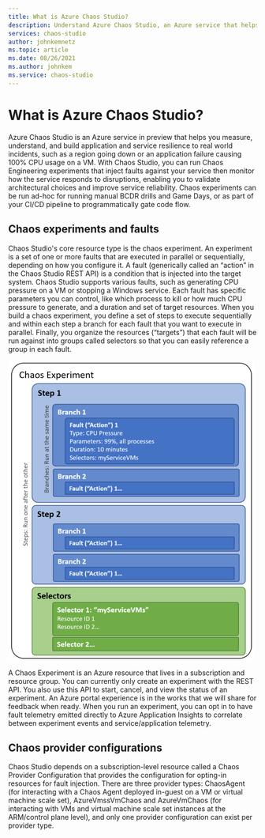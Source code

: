 ```yaml
---
title: What is Azure Chaos Studio?
description: Understand Azure Chaos Studio, an Azure service that helps you measure, understand, and build application and service resilience to real world incidents using chaos engineering to inject faults against your service then monitor how the service responds to disruptions.
services: chaos-studio
author: johnkemnetz
ms.topic: article
ms.date: 08/26/2021
ms.author: johnkem
ms.service: chaos-studio
---
```


# What is Azure Chaos Studio?

Azure Chaos Studio is an Azure service in preview that helps you measure, understand, and build application and service resilience to real world incidents, such as a region going down or an application failure causing 100% CPU usage on a VM. With Chaos Studio, you can run Chaos Engineering experiments that inject faults against your service then monitor how the service responds to disruptions, enabling you to validate architectural choices and improve service reliability. Chaos experiments can be run ad-hoc for running manual BCDR drills and Game Days, or as part of your CI/CD pipeline to programmatically gate code flow.

## Chaos experiments and faults

Chaos Studio's core resource type is the chaos experiment. An experiment is a set of one or more faults that are executed in parallel or sequentially, depending on how you configure it. A fault (generically called an “action” in the Chaos Studio REST API) is a condition that is injected into the target system. Chaos Studio supports various faults, such as generating CPU pressure on a VM or stopping a Windows service. Each fault has specific parameters you can control, like which process to kill or how much CPU pressure to generate, and a duration and set of target resources. When you build a chaos experiment, you define a set of steps to execute sequentially and within each step a branch for each fault that you want to execute in parallel. Finally, you organize the resources (“targets”) that each fault will be run against into groups called selectors so that you can easily reference a group in each fault.

![Chaos Experiment](images/chaosexperiment.png)

A Chaos Experiment is an Azure resource that lives in a subscription and resource group. You can currently only create an experiment with the REST API. You also use this API to start, cancel, and view the status of an experiment. An Azure portal experience is in the works that we will share for feedback when ready. When you run an experiment, you can opt in to have fault telemetry emitted directly to Azure Application Insights to correlate between experiment events and service/application telemetry.
 
## Chaos provider configurations

Chaos Studio depends on a subscription-level resource called a Chaos Provider Configuration that provides the configuration for opting-in resources for fault injection. There are three provider types: ChaosAgent (for interacting with a Chaos Agent deployed in-guest on a VM or virtual machine scale set), AzureVmssVmChaos and AzureVmChaos (for interacting with VMs and virtual machine scale set instances at the ARM/control plane level), and only one provider configuration can exist per provider type.
